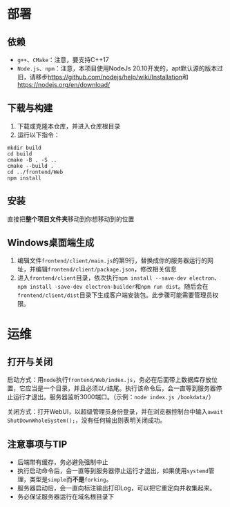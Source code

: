 # 部署
## 依赖
- `g++`、`CMake`：注意，要支持C++17
- `Node.js`、`npm`：注意，本项目使用NodeJs 20.10开发的，apt默认源的版本过旧，请移步<https://github.com/nodejs/help/wiki/Installation>和<https://nodejs.org/en/download/>

## 下载与构建
1. 下载或克隆本仓库，并进入仓库根目录
2. 运行以下指令：
```
mkdir build
cd build
cmake -B . -S ..
cmake --build .
cd ../frontend/Web
npm install
```

## 安装
直接把**整个项目文件夹**移动到你想移动到的位置

## Windows桌面端生成
1. 编辑文件`frontend/client/main.js`的第9行，替换成你的服务器运行的网址，并编辑`frontend/client/package.json`，修改相关信息
2. 进入`frontend/client`目录，依次执行`npm install --save-dev electron`、`npm install -save-dev electron-builder`和`npm run dist`。随后会在`frontend/client/dist`目录下生成客户端安装包。此步骤可能需要管理员权限。

# 运维
## 打开与关闭
启动方式：用`node`执行`frontend/Web/index.js`，务必在后面带上数据库存放位置，它应当是一个目录，并且必须以`/`结尾。执行该命令后，会一直等到服务器停止运行才退出。服务器监听3000端口。（示例：`node index.js /bookdata/`）

关闭方式：打开WebUI，以超级管理员身份登录，并在浏览器控制台中输入`await ShutDownWholeSystem();`，没有任何输出则表明关闭成功。

## 注意事项与TIP
- 后端带有缓存，务必避免强制中止
- 执行启动命令后，会一直等到服务器停止运行才退出，如果使用`systemd`管理，类型是`simple`而**不是**`forking`。
- 服务器启动后，会一直向标注输出打印Log，可以把它重定向并收集起来。
- 务必保证服务器运行在域名根目录下